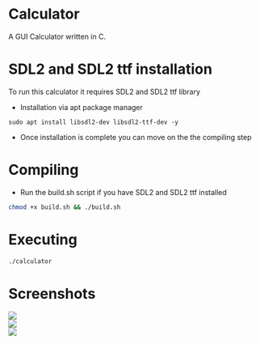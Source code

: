 # Calculator
A GUI Calculator written in C.

# SDL2 and SDL2 ttf installation
To run this calculator it requires SDL2 and SDL2 ttf library
* Installation via apt package manager
```
sudo apt install libsdl2-dev libsdl2-ttf-dev -y
```
* Once installation is complete you can move on the the compiling step

# Compiling
* Run the build.sh script if you have SDL2 and SDL2 ttf installed
```bash
chmod +x build.sh && ./build.sh
```

# Executing
```bash
./calculator
```

# Screenshots
<image src="Screenshots/Screenshot 2025-07-18 131309.png"><br>
<image src="Screenshots/Screenshot 2025-07-18 141906.png"><br>
<image src="Screenshots/Screenshot 2025-07-18 145951.png">
